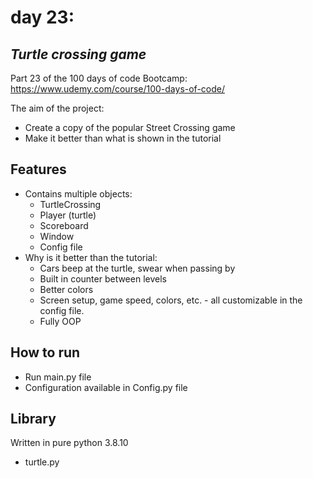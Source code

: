 # day 23:
## _Turtle crossing game_

Part 23 of the 100 days of code Bootcamp:  
https://www.udemy.com/course/100-days-of-code/

The aim of the project:
- Create a copy of the popular Street Crossing game
- Make it better than what is shown in the tutorial
## Features

 - Contains multiple objects:
    - TurtleCrossing
    - Player (turtle)
    - Scoreboard
    - Window
    - Config file
 - Why is it better than the tutorial:
    - Cars beep at the turtle, swear when passing by
    - Built in counter between levels
    - Better colors
    - Screen setup, game speed, colors, etc. - all customizable in the config file.
    - Fully OOP

## How to run

 - Run main.py file
 - Configuration available in Config.py file
## Library

Written in pure python 3.8.10
- turtle.py
